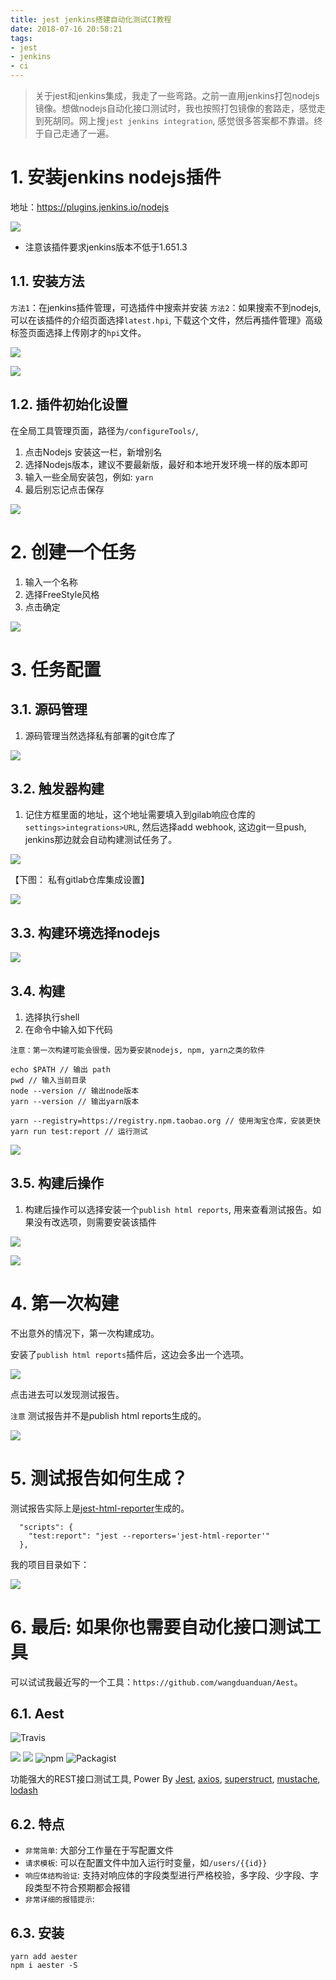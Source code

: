 ```yaml
---
title: jest jenkins搭建自动化测试CI教程
date: 2018-07-16 20:58:21
tags:
- jest
- jenkins
- ci
---
```


> 关于jest和jenkins集成，我走了一些弯路。之前一直用jenkins打包nodejs镜像。想做nodejs自动化接口测试时，我也按照打包镜像的套路走，感觉走到死胡同。网上搜`jest jenkins integration`, 感觉很多答案都不靠谱。终于自己走通了一遍。

# 1. 安装jenkins nodejs插件

地址：https://plugins.jenkins.io/nodejs

![](http://p3alsaatj.bkt.clouddn.com/20180716210423_ixn1oc_Jietu20180716-210411.jpeg)

- 注意该插件要求jenkins版本不低于1.651.3

## 1.1. 安装方法

`方法1`：在jenkins插件管理，可选插件中搜索并安装
`方法2`：如果搜索不到nodejs, 可以在该插件的介绍页面选择`latest.hpi`, 下载这个文件，然后再插件管理》高级标签页面选择上传刚才的`hpi`文件。



![](http://p3alsaatj.bkt.clouddn.com/20180716210627_eWn8gN_Screenshot.jpeg)

![](http://p3alsaatj.bkt.clouddn.com/20180716210915_aCIn6F_Jietu20180716-210903.jpeg)

## 1.2. 插件初始化设置

在全局工具管理页面，路径为`/configureTools/`, 

1. 点击Nodejs 安装这一栏，新增别名
2. 选择Nodejs版本，建议不要最新版，最好和本地开发环境一样的版本即可
3. 输入一些全局安装包，例如: `yarn`
4. 最后别忘记点击保存

![](http://p3alsaatj.bkt.clouddn.com/20180716211246_fnKu4l_Jietu20180716-211220.jpeg)


# 2. 创建一个任务

1. 输入一个名称
2. 选择FreeStyle风格
3. 点击确定

![](http://p3alsaatj.bkt.clouddn.com/20180716211615_KonR3t_Jietu20180716-211606.jpeg)

# 3. 任务配置

## 3.1. 源码管理

1. 源码管理当然选择私有部署的git仓库了

![](http://p3alsaatj.bkt.clouddn.com/20180716212144_CMXTaO_Jietu20180716-212111.jpeg)

## 3.2. 触发器构建

1. 记住方框里面的地址，这个地址需要填入到gilab响应仓库的`settings>integrations>URL`, 然后选择add webhook, 这边git一旦push, jenkins那边就会自动构建测试任务了。

![](http://p3alsaatj.bkt.clouddn.com/20180716212313_ENwdDS_Jietu20180716-212249.jpeg)

【下图： 私有gitlab仓库集成设置】

![](http://p3alsaatj.bkt.clouddn.com/20180716212645_nLHRSD_Jietu20180716-212633.jpeg)

## 3.3. 构建环境选择nodejs

![](http://p3alsaatj.bkt.clouddn.com/20180716212827_0Ifs6f_Jietu20180716-212803.jpeg)

## 3.4. 构建

1. 选择执行shell
2. 在命令中输入如下代码

`注意：第一次构建可能会很慢，因为要安装nodejs, npm, yarn之类的软件`

```
echo $PATH // 输出 path
pwd // 输入当前目录
node --version // 输出node版本
yarn --version // 输出yarn版本

yarn --registry=https://registry.npm.taobao.org // 使用淘宝仓库，安装更快
yarn run test:report // 运行测试
```

![](http://p3alsaatj.bkt.clouddn.com/20180716212945_ttrGNU_Jietu20180716-212927.jpeg)


## 3.5. 构建后操作

1. 构建后操作可以选择安装一个`publish html reports`, 用来查看测试报告。如果没有改选项，则需要安装该插件

![](http://p3alsaatj.bkt.clouddn.com/20180716213355_mohuli_Jietu20180716-213303.jpeg)

![](http://p3alsaatj.bkt.clouddn.com/20180716213502_o3WHlC_Jietu20180716-213454.jpeg)


# 4. 第一次构建

不出意外的情况下，第一次构建成功。

安装了`publish html reports`插件后，这边会多出一个选项。

![](http://p3alsaatj.bkt.clouddn.com/20180716213819_ccKdHB_Jietu20180716-213807.jpeg)

点击进去可以发现测试报告。

`注意` 测试报告并不是publish html reports生成的。

![](http://p3alsaatj.bkt.clouddn.com/20180716213937_Ft7YJr_Jietu20180716-213919.jpeg)

# 5. 测试报告如何生成？

测试报告实际上是[jest-html-reporter](https://www.npmjs.com/package/jest-html-reporter)生成的。

```
  "scripts": {
    "test:report": "jest --reporters='jest-html-reporter'"
  },
```

我的项目目录如下：

![](http://p3alsaatj.bkt.clouddn.com/20180716214502_tvPCcT_Jietu20180716-214433.jpeg)


# 6. 最后: 如果你也需要自动化接口测试工具

可以试试我最近写的一个工具：`https://github.com/wangduanduan/Aest`。

## 6.1. Aest

![Travis](https://img.shields.io/travis/wangduanduan/Aest.svg)

![](https://img.shields.io/badge/code_style-standard-brightgreen.svg) [![](https://img.shields.io/badge/node-%3E%3D8.0.0-brightgreen.svg)]() ![npm](https://img.shields.io/npm/v/aester.svg) ![Packagist](https://img.shields.io/packagist/l/doctrine/orm.svg)




功能强大的REST接口测试工具, Power By [Jest](https://jestjs.io/en/), [axios](https://github.com/axios/axios), [superstruct](https://github.com/ianstormtaylor/superstruct), [mustache](https://github.com/janl/mustache.js), [lodash](https://lodash.com/)

## 6.2. 特点

- `非常简单`: 大部分工作量在于写配置文件
- `请求模板`: 可以在配置文件中加入运行时变量，如`/users/{{id}}`
- `响应体结构验证`: 支持对响应体的字段类型进行严格校验，多字段、少字段、字段类型不符合预期都会报错
- `非常详细的报错提示`: 

## 6.3. 安装

```
yarn add aester
npm i aester -S
```